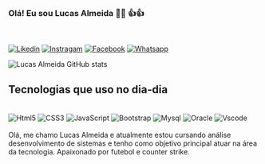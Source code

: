 ### Olá! Eu sou Lucas Almeida 🐺🐺 👍👍
<br>

[![Likedin](https://img.shields.io/badge/LinkedIn-0077B5?style=for-the-badge&logo=linkedin&logoColor=white
)](https://www.linkedin.com/in/lucas-rocha-almeida-72132a116/)
[![Instragam](https://img.shields.io/badge/Instagram-E4405F?style=for-the-badge&logo=instagram&logoColor=white
)](https://www.instagram.com/lucalmr1/)
[![Facebook](https://img.shields.io/badge/Facebook-1877F2?style=for-the-badge&logo=facebook&logoColor=white
)](https://www.facebook.com/profile.php?id=100026308988772)
[![Whatsapp](https://img.shields.io/badge/WhatsApp-25D366?style=for-the-badge&logo=whatsapp&logoColor=white
)](https://wa.me/+5527992875605)

![Lucas Almeida GitHub stats](https://github-readme-stats.vercel.app/api?username=lucas-rocha-almeida-development&show_icons=true&theme=dark)

## Tecnologias que uso no dia-dia

<div style="display:inline_block"><br>
<img align="center" alt="Html5" target="_blank" src="https://img.shields.io/badge/HTML5-E34F26?style=for-the-badge&logo=html5&logoColor=white">
<img align="center" alt="CSS3" target="_blank" src="https://img.shields.io/badge/CSS3-1572B6?style=for-the-badge&logo=css3&logoColor=white">
<img align="center" alt="JavaScript" target="_blank" src="https://img.shields.io/badge/JavaScript-F7DF1E?style=for-the-badge&logo=javascript&logoColor=black">
<img align="center" alt="Bootstrap" target="_blank" src="https://img.shields.io/badge/Bootstrap-563D7C?style=for-the-badge&logo=bootstrap&logoColor=white">
<img align="center" alt="Mysql" target="_blank" src="https://img.shields.io/badge/MySQL-00000F?style=for-the-badge&logo=mysql&logoColor=white">
<img align="center" alt="Oracle" target="_blank" src="https://img.shields.io/badge/Oracle-F80000?style=for-the-badge&logo=Oracle&logoColor=white">
<img align="center" alt="Vscode" target="_blank" src="https://img.shields.io/badge/Visual_Studio_Code-0078D4?style=for-the-badge&logo=visual%20studio%20code&logoColor=white">
</div>
<br>
Olá, me chamo Lucas Almeida e atualmente estou cursando análise desenvolvimento de sistemas e tenho como objetivo
principal atuar na área da tecnologia.
Apaixonado por futebol e counter strike.
